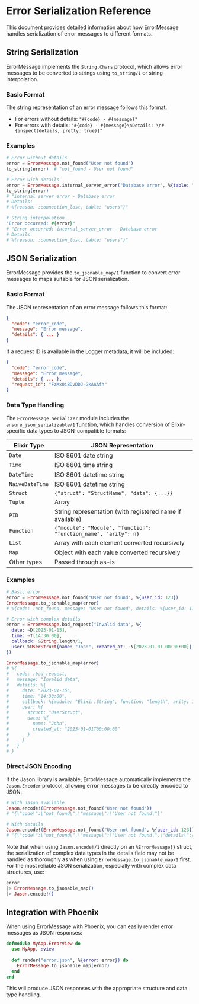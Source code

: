 # Error Serialization Reference

This document provides detailed information about how ErrorMessage handles serialization of error messages to different formats.

## String Serialization

ErrorMessage implements the `String.Chars` protocol, which allows error messages to be converted to strings using `to_string/1` or string interpolation.

### Basic Format

The string representation of an error message follows this format:

- For errors without details: `"#{code} - #{message}"`
- For errors with details: `"#{code} - #{message}\nDetails: \n#{inspect(details, pretty: true)}"`

### Examples

```elixir
# Error without details
error = ErrorMessage.not_found("User not found")
to_string(error)  # "not_found - User not found"

# Error with details
error = ErrorMessage.internal_server_error("Database error", %{table: "users", reason: :connection_lost})
to_string(error)
# "internal_server_error - Database error
# Details: 
# %{reason: :connection_lost, table: "users"}"

# String interpolation
"Error occurred: #{error}"
# "Error occurred: internal_server_error - Database error
# Details: 
# %{reason: :connection_lost, table: "users"}"
```

## JSON Serialization

ErrorMessage provides the `to_jsonable_map/1` function to convert error messages to maps suitable for JSON serialization.

### Basic Format

The JSON representation of an error message follows this format:

```json
{
  "code": "error_code",
  "message": "Error message",
  "details": { ... }
}
```

If a request ID is available in the Logger metadata, it will be included:

```json
{
  "code": "error_code",
  "message": "Error message",
  "details": { ... },
  "request_id": "FzMx0iBDvDDJ-GkAAAfh"
}
```

### Data Type Handling

The `ErrorMessage.Serializer` module includes the `ensure_json_serializable/1` function, which handles conversion of Elixir-specific data types to JSON-compatible formats:

| Elixir Type | JSON Representation |
|-------------|---------------------|
| `Date` | ISO 8601 date string |
| `Time` | ISO 8601 time string |
| `DateTime` | ISO 8601 datetime string |
| `NaiveDateTime` | ISO 8601 datetime string |
| `Struct` | `{"struct": "StructName", "data": {...}}` |
| `Tuple` | Array |
| `PID` | String representation (with registered name if available) |
| `Function` | `{"module": "Module", "function": "function_name", "arity": n}` |
| `List` | Array with each element converted recursively |
| `Map` | Object with each value converted recursively |
| Other types | Passed through as-is |

### Examples

```elixir
# Basic error
error = ErrorMessage.not_found("User not found", %{user_id: 123})
ErrorMessage.to_jsonable_map(error)
# %{code: :not_found, message: "User not found", details: %{user_id: 123}}

# Error with complex details
error = ErrorMessage.bad_request("Invalid data", %{
  date: ~D[2023-01-15],
  time: ~T[14:30:00],
  callback: &String.length/1,
  user: %UserStruct{name: "John", created_at: ~N[2023-01-01 00:00:00]}
})

ErrorMessage.to_jsonable_map(error)
# %{
#   code: :bad_request,
#   message: "Invalid data",
#   details: %{
#     date: "2023-01-15",
#     time: "14:30:00",
#     callback: %{module: "Elixir.String", function: "length", arity: 1},
#     user: %{
#       struct: "UserStruct",
#       data: %{
#         name: "John",
#         created_at: "2023-01-01T00:00:00"
#       }
#     }
#   }
# }
```

### Direct JSON Encoding

If the Jason library is available, ErrorMessage automatically implements the `Jason.Encoder` protocol, allowing error messages to be directly encoded to JSON:

```elixir
# With Jason available
Jason.encode!(ErrorMessage.not_found("User not found"))
# "{\"code\":\"not_found\",\"message\":\"User not found\"}"

# With details
Jason.encode!(ErrorMessage.not_found("User not found", %{user_id: 123}))
# "{\"code\":\"not_found\",\"message\":\"User not found\",\"details\":{\"user_id\":123}}"
```

Note that when using `Jason.encode!/1` directly on an `%ErrorMessage{}` struct, the serialization of complex data types in the details field may not be handled as thoroughly as when using `ErrorMessage.to_jsonable_map/1` first. For the most reliable JSON serialization, especially with complex data structures, use:

```elixir
error
|> ErrorMessage.to_jsonable_map()
|> Jason.encode!()
```

## Integration with Phoenix

When using ErrorMessage with Phoenix, you can easily render error messages as JSON responses:

```elixir
defmodule MyApp.ErrorView do
  use MyApp, :view
  
  def render("error.json", %{error: error}) do
    ErrorMessage.to_jsonable_map(error)
  end
end
```

This will produce JSON responses with the appropriate structure and data type handling.
